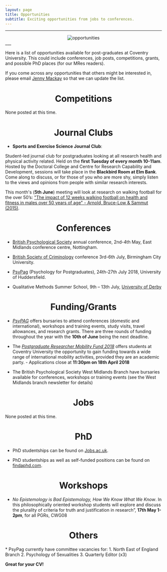 ```yaml
---
layout: page
title: Opportunities
subtitle: Exciting opportunities from jobs to conferences.
---
```


___
<center>
  <img src = "http://www.cfrinc.net/hs-fs/hubfs/Blog_Images/market-research-opportunity.jpg?t=1520480222622&width=450&name=market-research-opportunity.jpg" alt="opportunities" />
</center>
___


Here is a list of opportunities available for post-graduates at Coventry University. This could include conferences, job posts, competitions, grants, and possible PhD places (for our MRes readers).

If you come across any opportunities that others might be interested in, please email [Jenny Mackay](mailto:cov.pgrnewsletter+opportunities@gmail.com) so that we can update the list.  

<center> <h1> Competitions </h1> </center>

None posted at this time.

<center> <h1> Journal Clubs </h1> </center>

* **Sports and Exercise Science Journal Club**:

Student-led journal club for postgraduates looking at all research health and physical activity related. Held on the **first Tuesday of every month 10-11am**. Hosted by the Doctoral College and Centre for Research Capability and Development, sessions will take place in the **Blackbird Room at Elm Bank**. Come along to discuss, or for those of you who are more shy, simply listen to the views and opinions from people with similar research interests.

This month's (**5th June**) meeting will look at research on walking football for the over 50’s: ["The impact of 12 weeks walking football on health and fitness in males over 50 years of age" - Arnold, Bruce-Low & Sammut (2015)](http://bmjopensem.bmj.com/content/1/1/bmjsem-2015-000048). 


<center> <h1> Conferences </h1> </center>

* [British Psychological Society](https://www1.bps.org.uk/events/conferences/annual-conference-2018) annual conference, 2nd-4th May, East Midlands conference centre, Nottingham.

* [British Society of Criminology](https://www.bcu.ac.uk/social-sciences/criminology/british-society-of-criminology-conference-2018 ) conference 3rd-6th July,  Birmingham City University.

* [PsyPag](https://www.psypag2018.com/) (Psychology for Postgraduates), 24th-27th July 2018, University of Huddersfield.

* Qualitative Methods Summer School, 9th – 13th July, [University of Derby](https://www.derby.ac.uk/enterprisecentre/events/qmss/)

<center> <h1> Funding/Grants </h1> </center>

* *[PsyPAG](http://www.psypag.co.uk/bursaries-2/)* offers bursaries to attend conferences (domestic and international), workshops and training events, study visits, travel allowances, and research grants. There are three rounds of funding throughout the year with the **10th of June** being the next deadline.  

* The *[Postgraduate Researcher Mobility Fund 2018](http://recap.coventry.domains/pgr-mobility-programme/)* offers students at Coventry University the opportunity to gain funding towards a wide range of international mobility activities, provided they are an academic party. - Applications close at **11:30pm on 18th April 2018**

* The British Psychological Society West Midlands Branch have bursaries available for conferences, workshops or training events (see the West Midlands branch newsletter for details)





<center> <h1> Jobs </h1> </center>

None posted at this time.


<center> <h1> PhD </h1> </center>

* PhD studentships can be found on [Jobs.ac.uk](http://www.jobs.ac.uk/).

* PhD studentships as well as self-funded positions can be found on [findaphd.com](https://www.findaphd.com/).

<center> <h1> Workshops </h1> </center>


* *No Epistemology is Bad Epistemology, How We Know What We Know*. In this philosophically oriented workshop students will explore and discuss the plurality of criteria for truth and justification in research”, **17th May 1-2pm**, for all PGRs, CWG08


<center> <h1> Others</h1> </center>
* PsyPag currently have committee vacancies for:
1. North East of England Branch
2. Psychology of Sexualities
3. Quarterly Editor (x3)

**Great for your CV!**
